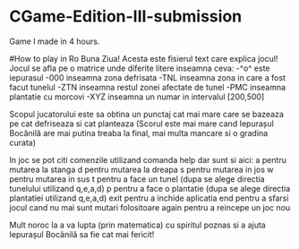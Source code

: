 # CGame-Edition-III-submission
Game I made in 4 hours.

#How to play in Ro
Buna Ziua!
Acesta este fisierul text care explica jocul!
Jocul se afla pe o matrice unde diferite litere inseamna ceva:
-^o^ este iepurasul
-000 inseamna zona defrisata
-TNL inseamna zona in care a fost facut tunelul
-ZTN inseamna restul zonei afectate de tunel
-PMC inseamna plantatie cu morcovi
-XYZ inseamna un numar in intervalul [200,500]

Scopul jucatorului este sa obtina un punctaj cat mai mare care se bazeaza pe cat defriseaza si cat planteaza
(Scorul este mai mare cand Iepurașul Bocănilă are mai putina treaba la final, mai multa mancare si o gradina curata)

In joc se pot citi comenzile utilizand comanda help dar sunt si aici:
a pentru mutarea la stanga
d pentru mutarea la dreapa
s pentru mutarea in jos
w pentru mutarea in sus
t pentru a face un tunel (dupa se alege directia tunelului utilizand q,e,a,d)
p pentru a face o plantatie (dupa se alege directia plantatiei utilizand q,e,a,d)
exit pentru a inchide aplicatia
end pentru a sfarsi jocul cand nu mai sunt mutari folositoare
again pentru a reincepe un joc nou

Mult noroc la a va lupta (prin matematica) cu spiritul poznas si a ajuta Iepurașul Bocănilă sa fie cat mai fericit!
